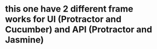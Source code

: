 # this one have 2 different frame works for UI (Protractor and Cucumber) and API (Protractor and Jasmine)